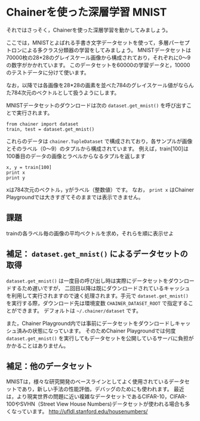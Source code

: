 # Chainerを使った深層学習 MNIST

それではさっそく，Chainerを使った深層学習を動かしてみましょう。

ここでは，MNISTとよばれる手書き文字データセットを使って，多層パーセプトロンによる多クラス分類器の学習をしてみましょう。
MNISTデータセットは70000枚の28*28のグレイスケール画像から構成されており，それぞれに0〜9の数字がかかれています。
このデータセットを60000の学習データと，10000のテストデータに分けて使います。

なお，以降では各画像を28*28の画素を並べた784のグレイスケール値がならんた784次元のベクトルとして扱うようにします。

MNISTデータセットのダウンロードは次の `dataset.get_mnist()` を呼び出すことで実行されます。

```
from chainer import dataset
train, test = dataset.get_mnist()
```

これらのデータは `chainer.TupleDataset` で構成されており，各サンプルが画像とそのラベル（0〜9）のタプルから構成されています。
例えば，train[100]は100番目のデータの画像とラベルからなるタプルを返します

```
x, y = train[100]
print x
print y
```

xは784次元のベクトル，yがラベル（整数値）です。
なお， `print x` はChainer Playgroundでは大きすぎてそのままでは表示できません。

## 課題

trainの各ラベル毎の画像の平均ベクトルを求め，それらを順に表示せよ

## 補足： `dataset.get_mnist()` によるデータセットの取得

`dataset.get_mnist()` は一度目の呼び出し時は実際にデータセットをダウンロードするため遅いですが，
二回目以降は既にダウンロードされているキャッシュを利用して実行されますので速く処理されます。手元で `dataset.get_mnist()` を実行する際，ダウンロード先は環境変数
`CHAINER_DATASET_ROOT` で指定することができます。
デフォルトは `~/.chainer/dataset` です。

また，Chainer Playground内では事前にデータセットをダウンロードしキャッシュ済みの状態になっています。
そのためChainer Playgroundでは何度 `dataset.get_mnist()` を実行してもデータセットを公開しているサーバに負担がかかることはありません。

## 補足：他のデータセット

MNISTは，様々な研究開発のベースラインとしてよく使用されているデータセットであり，新しい手法の性能評価，デバッグのためにも使われます。
最近は，より現実世界の問題に近い複雑なデータセットであるCIFAR-10，CIFAR-100やSVHN（Street View House Numbers)データセットが使われる場合も多くなっています。
http://ufldl.stanford.edu/housenumbers/
